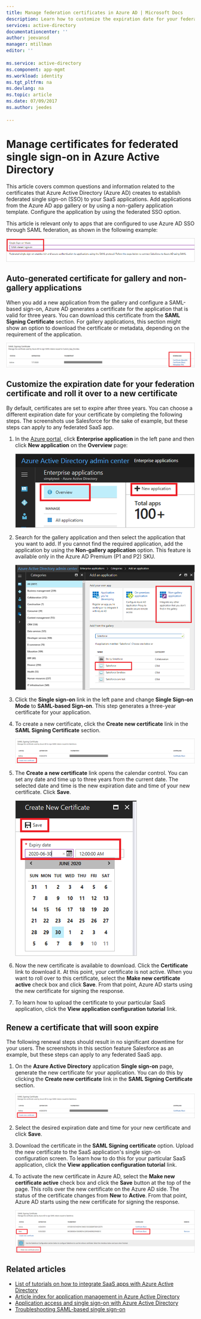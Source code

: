 ```yaml
---
title: Manage federation certificates in Azure AD | Microsoft Docs
description: Learn how to customize the expiration date for your federation certificates, and how to renew certificates that will soon expire.
services: active-directory
documentationcenter: ''
author: jeevansd
manager: mtillman
editor: ''

ms.service: active-directory
ms.component: app-mgmt
ms.workload: identity
ms.tgt_pltfrm: na
ms.devlang: na
ms.topic: article
ms.date: 07/09/2017
ms.author: jeedes

---
```

# Manage certificates for federated single sign-on in Azure Active Directory
This article covers common questions and information related to the certificates that Azure Active Directory (Azure AD) creates to establish federated single sign-on (SSO) to your SaaS applications. Add applications from the Azure AD app gallery or by using a non-gallery application template. Configure the application by using the federated SSO option.

This article is relevant only to apps that are configured to use Azure AD SSO through SAML federation, as shown in the following example:

![Azure AD Single Sign-On](./media/active-directory-sso-certs/saml_sso.PNG)

## Auto-generated certificate for gallery and non-gallery applications
When you add a new application from the gallery and configure a SAML-based sign-on, Azure AD generates a certificate for the application that is valid for three years. You can download this certificate from the **SAML Signing Certificate** section. For gallery applications, this section might show an option to download the certificate or metadata, depending on the requirement of the application.

![Azure AD single sign-on](./media/active-directory-sso-certs/saml_certificate_download.png)

## Customize the expiration date for your federation certificate and roll it over to a new certificate
By default, certificates are set to expire after three years. You can choose a different expiration date for your certificate by completing the following steps.
The screenshots use Salesforce for the sake of example, but these steps can apply to any federated SaaS app.

1. In the [Azure portal](https://aad.portal.azure.com), click **Enterprise application** in the left pane and then click **New application** on the **Overview** page:

   ![Open the SSO configuration wizard](./media/active-directory-sso-certs/enterprise_application_new_application.png)

2. Search for the gallery application and then select the application that you want to add. If you cannot find the required application, add the application by using the **Non-gallery application** option. This feature is available only in the Azure AD Premium (P1 and P2) SKU.

    ![Azure AD single sign-on](./media/active-directory-sso-certs/add_gallery_application.png)

3. Click the **Single sign-on** link in the left pane and change **Single Sign-on Mode** to **SAML-based Sign-on**. This step generates a three-year certificate for your application.

4. To create a new certificate, click the **Create new certificate** link in the **SAML Signing Certificate** section.

    ![Generate a new certificate](./media/active-directory-sso-certs/create_new_certficate.png)

5. The **Create a new certificate** link opens the calendar control. You can set any date and time up to three years from the current date. The selected date and time is the new expiration date and time of your new certificate. Click **Save**.

    ![Download then upload the certificate](./media/active-directory-sso-certs/certifcate_date_selection.PNG)

6. Now the new certificate is available to download. Click the **Certificate** link to download it. At this point, your certificate is not active. When you want to roll over to this certificate, select the **Make new certificate active** check box and click **Save**. From that point, Azure AD starts using the new certificate for signing the response.

7.	To learn how to upload the certificate to your particular SaaS application, click the **View application configuration tutorial** link.

## Renew a certificate that will soon expire
The following renewal steps should result in no significant downtime for your users. The screenshots in this section feature Salesforce as an example, but these steps can apply to any federated SaaS app.

1. On the **Azure Active Directory** application **Single sign-on** page, generate the new certificate for your application. You can do this by clicking the **Create new certificate** link in the **SAML Signing Certificate** section.

    ![Generate a new certificate](./media/active-directory-sso-certs/create_new_certficate.png)

2. Select the desired expiration date and time for your new certificate and click **Save**.

3. Download the certificate in the **SAML Signing certificate** option. Upload the new certificate to the SaaS application's single sign-on configuration screen. To learn how to do this for your particular SaaS application, click the **View application configuration tutorial** link.
   
4. To activate the new certificate in Azure AD, select the **Make new certificate active** check box and click the **Save** button at the top of the page. This rolls over the new certificate on the Azure AD side. The status of the certificate changes from **New** to **Active**. From that point, Azure AD starts using the new certificate for signing the response. 
   
    ![Generate a new certificate](./media/active-directory-sso-certs/new_certificate_download.png)

## Related articles
* [List of tutorials on how to integrate SaaS apps with Azure Active Directory](active-directory-saas-tutorial-list.md)
* [Article index for application management in Azure Active Directory](active-directory-apps-index.md)
* [Application access and single sign-on with Azure Active Directory](active-directory-appssoaccess-whatis.md)
* [Troubleshooting SAML-based single sign-on](active-directory-saml-debugging.md)
